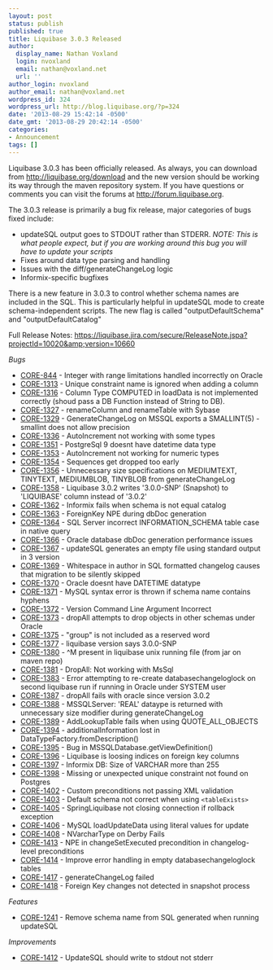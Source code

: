 ```yaml
---
layout: post
status: publish
published: true
title: Liquibase 3.0.3 Released
author:
  display_name: Nathan Voxland
  login: nvoxland
  email: nathan@voxland.net
  url: ''
author_login: nvoxland
author_email: nathan@voxland.net
wordpress_id: 324
wordpress_url: http://blog.liquibase.org/?p=324
date: '2013-08-29 15:42:14 -0500'
date_gmt: '2013-08-29 20:42:14 -0500'
categories:
- Announcement
tags: []
---
```



Liquibase 3.0.3 has been officially released. As always, you can download from <a href="http://liquibase.org/download">http://liquibase.org/download</a> and the new version should be working its way through the maven repository system. If you have questions or comments you can visit the forums at <a href="http://forum.liquibase.org/">http://forum.liquibase.org</a>.


The 3.0.3 release is primarily a bug fix release, major categories of bugs fixed include:


- updateSQL output goes to STDOUT rather than STDERR. *NOTE: This is what people expect, but if you are working around this bug you will have to update your scripts*
- Fixes around data type parsing and handling
- Issues with the diff/generateChangeLog logic
- Informix-specific bugfixes



There is a new feature in 3.0.3 to control whether schema names are included in the SQL. This is particularly helpful in updateSQL mode to create schema-independent scripts. The new flag is called "outputDefaultSchema" and "outputDefaultCatalog"



Full Release Notes: <a href="https://liquibase.jira.com/secure/ReleaseNote.jspa?projectId=10020&amp;version=10660">https://liquibase.jira.com/secure/ReleaseNote.jspa?projectId=10020&amp;version=10660</a>


*Bugs*


- <a href="https://liquibase.jira.com/browse/CORE-844">CORE-844</a> - Integer with range limitations handled incorrectly on Oracle
- <a href="https://liquibase.jira.com/browse/CORE-1313">CORE-1313</a> - Unique constraint name is ignored when adding a column
- <a href="https://liquibase.jira.com/browse/CORE-1316">CORE-1316</a> - Column Type COMPUTED in loadData is not implemented correctly (shoud pass a DB Function instead of String to DB).
- <a href="https://liquibase.jira.com/browse/CORE-1327">CORE-1327</a> - renameColumn and renameTable with Sybase
- <a href="https://liquibase.jira.com/browse/CORE-1329">CORE-1329</a> - GenerateChangeLog on MSSQL exports a SMALLINT(5) - smallint does not allow precision
- <a href="https://liquibase.jira.com/browse/CORE-1336">CORE-1336</a> - AutoIncrement not working with some types
- <a href="https://liquibase.jira.com/browse/CORE-1351">CORE-1351</a> - PostgreSql 9 doesnt have datetime data type
- <a href="https://liquibase.jira.com/browse/CORE-1353">CORE-1353</a> - AutoIncrement not working for numeric types
- <a href="https://liquibase.jira.com/browse/CORE-1354">CORE-1354</a> - Sequences get dropped too early
- <a href="https://liquibase.jira.com/browse/CORE-1356">CORE-1356</a> - Unnecessary size specifications on MEDIUMTEXT, TINYTEXT, MEDIUMBLOB, TINYBLOB from generateChangeLog
- <a href="https://liquibase.jira.com/browse/CORE-1358">CORE-1358</a> - Liquibase 3.0.2 writes '3.0.0-SNP' (Snapshot) to 'LIQUIBASE' column instead of '3.0.2'
- <a href="https://liquibase.jira.com/browse/CORE-1362">CORE-1362</a> - Informix fails when schema is not equal catalog
- <a href="https://liquibase.jira.com/browse/CORE-1363">CORE-1363</a> - ForeignKey NPE during dbDoc generation
- <a href="https://liquibase.jira.com/browse/CORE-1364">CORE-1364</a> - SQL Server incorrect INFORMATION_SCHEMA table case in native query
- <a href="https://liquibase.jira.com/browse/CORE-1366">CORE-1366</a> - Oracle database dbDoc generation performance issues
- <a href="https://liquibase.jira.com/browse/CORE-1367">CORE-1367</a> - updateSQL generates an empty file using standard output in 3 version
- <a href="https://liquibase.jira.com/browse/CORE-1369">CORE-1369</a> - Whitespace in author in SQL formatted changelog causes that migration to be silently skipped
- <a href="https://liquibase.jira.com/browse/CORE-1370">CORE-1370</a> - Oracle doesnt have DATETIME datatype
- <a href="https://liquibase.jira.com/browse/CORE-1371">CORE-1371</a> - MySQL syntax error is thrown if schema name contains hyphens
- <a href="https://liquibase.jira.com/browse/CORE-1372">CORE-1372</a> - Version Command Line Argument Incorrect
- <a href="https://liquibase.jira.com/browse/CORE-1373">CORE-1373</a> - dropAll attempts to drop objects in other schemas under Oracle
- <a href="https://liquibase.jira.com/browse/CORE-1375">CORE-1375</a> - "group" is not included as a reserved word
- <a href="https://liquibase.jira.com/browse/CORE-1377">CORE-1377</a> - liquibase version says 3.0.0-SNP
- <a href="https://liquibase.jira.com/browse/CORE-1380">CORE-1380</a> - ^M present in liquibase unix running file (from jar on maven repo)
- <a href="https://liquibase.jira.com/browse/CORE-1381">CORE-1381</a> - DropAll: Not working with MsSql
- <a href="https://liquibase.jira.com/browse/CORE-1383">CORE-1383</a> - Error attempting to re-create databasechangeloglock on second liquibase run if running in Oracle under SYSTEM user
- <a href="https://liquibase.jira.com/browse/CORE-1387">CORE-1387</a> - dropAll fails with oracle since version 3.0.2
- <a href="https://liquibase.jira.com/browse/CORE-1388">CORE-1388</a> - MSSQLServer: 'REAL' dataype is returned with unnecessary size modifier during generateChangeLog
- <a href="https://liquibase.jira.com/browse/CORE-1389">CORE-1389</a> - AddLookupTable fails when using QUOTE_ALL_OBJECTS
- <a href="https://liquibase.jira.com/browse/CORE-1394">CORE-1394</a> - additionalInformation lost in DataTypeFactory.fromDescription()
- <a href="https://liquibase.jira.com/browse/CORE-1395">CORE-1395</a> - Bug in MSSQLDatabase.getViewDefinition()
- <a href="https://liquibase.jira.com/browse/CORE-1396">CORE-1396</a> - Liquibase is loosing indices on foreign key columns
- <a href="https://liquibase.jira.com/browse/CORE-1397">CORE-1397</a> - Informix DB: Size of VARCHAR more than 255
- <a href="https://liquibase.jira.com/browse/CORE-1398">CORE-1398</a> - Missing or unexpected unique constraint not found on Postgres
- <a href="https://liquibase.jira.com/browse/CORE-1402">CORE-1402</a> - Custom preconditions not passing XML validation
- <a href="https://liquibase.jira.com/browse/CORE-1403">CORE-1403</a> - Default schema not correct when using `<tableExists>`
- <a href="https://liquibase.jira.com/browse/CORE-1405">CORE-1405</a> - SpringLiquibase not closing connection if rollback exception
- <a href="https://liquibase.jira.com/browse/CORE-1406">CORE-1406</a> - MySQL loadUpdateData using literal values for update
- <a href="https://liquibase.jira.com/browse/CORE-1408">CORE-1408</a> - NVarcharType on Derby Fails
- <a href="https://liquibase.jira.com/browse/CORE-1413">CORE-1413</a> - NPE in changeSetExecuted precondition in changelog-level preconditions
- <a href="https://liquibase.jira.com/browse/CORE-1414">CORE-1414</a> - Improve error handling in empty databasechangeloglock tables
- <a href="https://liquibase.jira.com/browse/CORE-1417">CORE-1417</a> - generateChangeLog failed
- <a href="https://liquibase.jira.com/browse/CORE-1418">CORE-1418</a> - Foreign Key changes not detected in snapshot process



*Features*



- <a href="https://liquibase.jira.com/browse/CORE-1241">CORE-1241</a> - Remove schema name from SQL generated when running updateSQL



*Improvements*



- <a href="https://liquibase.jira.com/browse/CORE-1412">CORE-1412</a> - UpdateSQL should write to stdout not stderr




